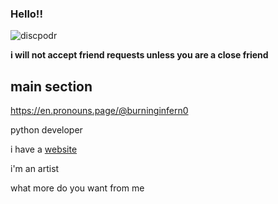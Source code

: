 ### Hello!!

![discpodr](https://discord.c99.nl/widget/theme-2/203322459229913088.png)

**i will not accept friend requests unless you are a close friend**

## main section

https://en.pronouns.page/@burninginfern0

python developer

i have a [website](https://burningcortex.xyz)

i'm an artist

what more do you want from me

